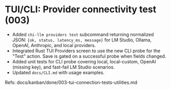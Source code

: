 # TUI/CLI: Provider connectivity test (003)

- Added `chi-llm providers test` subcommand returning normalized JSON:
  `{ok, status, latency_ms, message}` for LM Studio, Ollama, OpenAI, Anthropic,
  and local providers.
- Integrated Rust TUI Providers screen to use the new CLI probe for the "Test" action.
  Save is gated on a successful probe when fields changed.
- Added unit tests for CLI probe covering local, local-custom, OpenAI (missing key),
  and fast-fail LM Studio scenarios.
- Updated `docs/CLI.md` with usage examples.

Refs: docs/kanban/done/003-tui-connection-tests-utilities.md
